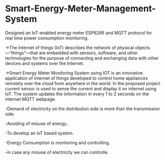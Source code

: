 # Smart-Energy-Meter-Management-System
Designed an IoT-enabled energy meter ESP8266 and MQTT protocol for real time power consumption monitoring.

->The Internet of things (IoT) describes the network of physical objects—“things”—that are embedded
with sensors, software, and other technologies for the purpose of connecting and exchanging data with other
devices and systems over the Internet.

->Smart Energy Meter Monitoring System using IOT is an innovative application of internet of things developed to control home
appliances remotely over the cloud from anywhere in the world. In the proposed project current sensor is
used to sense the current and display it on internet using IoT. The system updates the information in every
1 to 2 seconds on the internet MQTT webpage.

-Demand of electricity on the distribution side is more than the transmission side.

-Avoiding of misuse of energy..

-To develop an IoT based system.

-Energy Consumption is monitoring and controlling.

-in case any misuse of electricity we can controlle.
